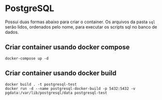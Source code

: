 # PostgreSQL
Possui duas formas abaixo para criar o container. Os arquivos da pasta `sql` serão lidos, ordenados pelo nome, para executar os scripts sql no banco de dados.

## Criar container usando docker compose
```
docker-compose up -d
```

## Criar container usando docker build
```
docker build . -t postgresql-test
docker run -d --name postgresql-docker-build -p 5432:5432 -v pgdata:/var/lib/postgresql/data postgresql-test
```